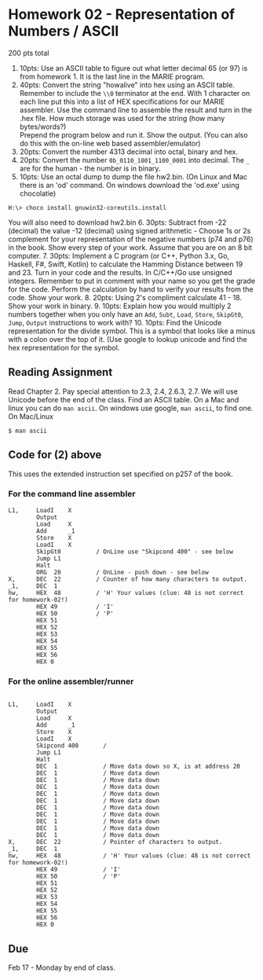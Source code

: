 # Homework 02 - Representation of Numbers / ASCII

200 pts total

1. 10pts: Use an ASCII table to figure out what letter decimal 65 (or 97) is from homework 1.  It is the last line in the MARIE program.
2. 40pts: Convert the string "howalive" into hex using an ASCII table.  Remember to include the `\\0` terminator at the end.  With 1 character on each line put this into a list of HEX
specifications for our MARIE assembler.  Use the command line to assemble the result and turn in the .hex file.   How much storage was used for the string (how many bytes/words?)   
Prepend the program below and run it.  Show the output.  (You can also do this with the on-line web based assembler/emulator)
3. 20pts: Convert the number 4313 decimal into octal, binary and hex.
4. 20pts: Convert the number `0b_0110_1001_1100_0001` into decimal.  The `_` are for the human - the number is in binary.
5. 10pts: Use an octal dump to dump the file hw2.bin.  (On Linux and Mac there is an 'od' command.  On windows download the 'od.exe' using chocolatie)
```
H:\> choco install gnuwin32-coreutils.install
```
You will also need to download hw2.bin
6. 30pts: Subtract from -22 (decimal) the value -12 (decimal) using signed arithmetic - Choose 1s or 2s complement for your representation of the negative numbers (p74 and p76)
in the book.  Show every step of your work.  Assume that you are on an 8 bit computer.
7. 30pts: Implement a C program (or C++, Python 3.x, Go, Haskell, F#, Swift, Kotlin) to calculate the Hamming Distance between 19 and 23. 
Turn in your code and the results.  In C/C++/Go use unsigned integers.  Remember to put in  comment with your name so you get the grade for the code.
Perform the calculation by hand to verify your results from the code.  Show your work.
8. 20pts: Using 2's compliment calculate 41 - 18.   Show your work in binary.
9. 10pts: Explain how you would multiply 2 numbers together when you only have an `Add`, `Subt`, `Load`, `Store`, `SkipGt0`, `Jump`, `Output` instructions to work with?
10. 10pts: Find the Unicode representation for the divide symbol.  This is a symbol that looks like a minus with a colon over the top of it.  (Use google to
lookup unicode and find the hex representation for the symbol. 


## Reading Assignment

Read Chapter 2.  Pay special attention to 2.3, 2.4, 2.6.3, 2.7.  We will use Unicode before the end of the class.
Find an ASCII table.  On a Mac and linux you can do `man ascii`.  On windows use google, `man ascii`, to find one.
On Mac/Linux 
```
$ man ascii
```


## Code for (2) above

This uses the extended instruction set specified on p257 of the book.

### For the command line assembler

```
L1,     LoadI    X
        Output
        Load     X
        Add      _1
        Store    X
        LoadI    X
        SkipGt0          / OnLine use "Skipcond 400" - see below
        Jump L1
        Halt
        ORG  20          / OnLine - push down - see below
X,      DEC  22          / Counter of how many characters to output.
_1,     DEC  1
hw,     HEX  48          / 'H' Your values (clue: 48 is not correct for homework-02!)
        HEX 49           / 'I'
        HEX 50           / 'P'
        HEX 51
        HEX 52
        HEX 53
        HEX 54
        HEX 55
        HEX 56
        HEX 0
```

### For the online assembler/runner

```

L1,     LoadI    X
        Output
        Load     X
        Add      _1
        Store    X
        LoadI    X
        Skipcond 400       / 
        Jump L1
        Halt
        DEC  1             / Move data down so X, is at address 20
        DEC  1             / Move data down
        DEC  1             / Move data down
        DEC  1             / Move data down
        DEC  1             / Move data down
        DEC  1             / Move data down
        DEC  1             / Move data down
        DEC  1             / Move data down
        DEC  1             / Move data down
        DEC  1             / Move data down
        DEC  1             / Move data down
X,      DEC  22            / Pointer of characters to output.
_1,     DEC  1
hw,     HEX  48            / 'H' Your values (clue: 48 is not correct for homework-02!)
        HEX 49             / 'I'
        HEX 50             / 'P'
        HEX 51
        HEX 52
        HEX 53
        HEX 54
        HEX 55
        HEX 56
        HEX 0
```

## Due

Feb 17 - Monday by end of class.

